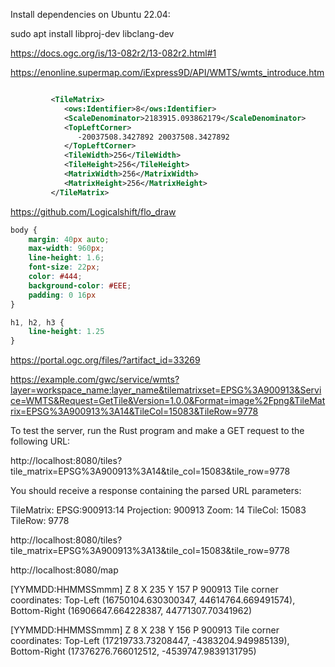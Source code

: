 Install dependencies on Ubuntu 22.04:

sudo apt install libproj-dev libclang-dev

https://docs.ogc.org/is/13-082r2/13-082r2.html#1

https://enonline.supermap.com/iExpress9D/API/WMTS/wmts_introduce.htm

```xml

         <TileMatrix>
            <ows:Identifier>8</ows:Identifier>
            <ScaleDenominator>2183915.093862179</ScaleDenominator>
            <TopLeftCorner>
               -20037508.3427892 20037508.3427892
            </TopLeftCorner>
            <TileWidth>256</TileWidth>
            <TileHeight>256</TileHeight>
            <MatrixWidth>256</MatrixWidth>
            <MatrixHeight>256</MatrixHeight>
         </TileMatrix>

```

https://github.com/Logicalshift/flo_draw

```css
body {
    margin: 40px auto;
    max-width: 960px;
    line-height: 1.6;
    font-size: 22px;
    color: #444;
    background-color: #EEE;
    padding: 0 16px
}

h1, h2, h3 {
    line-height: 1.25
}
```

https://portal.ogc.org/files/?artifact_id=33269


https://example.com/gwc/service/wmts?layer=workspace_name:layer_name&tilematrixset=EPSG%3A900913&Service=WMTS&Request=GetTile&Version=1.0.0&Format=image%2Fpng&TileMatrix=EPSG%3A900913%3A14&TileCol=15083&TileRow=9778


To test the server, run the Rust program and make a GET request to the following URL:

http://localhost:8080/tiles?tile_matrix=EPSG%3A900913%3A14&tile_col=15083&tile_row=9778

You should receive a response containing the parsed URL parameters:

TileMatrix: EPSG:900913:14
Projection: 900913
Zoom: 14
TileCol: 15083
TileRow: 9778


http://localhost:8080/tiles?tile_matrix=EPSG%3A900913%3A13&tile_col=15083&tile_row=9778

http://localhost:8080/map


[YYMMDD:HHMMSSmmm] Z 8 X 235 Y 157 P 900913
Tile corner coordinates: Top-Left (16750104.630300347, 44614764.669491574), Bottom-Right (16906647.664228387, 44771307.70341962)

[YYMMDD:HHMMSSmmm] Z 8 X 238 Y 156 P 900913
Tile corner coordinates: Top-Left (17219733.73208447, -4383204.949985139), Bottom-Right (17376276.766012512, -4539747.9839131795)